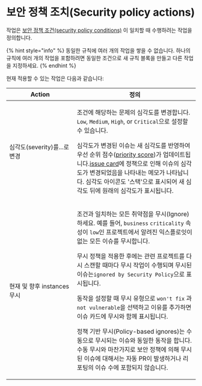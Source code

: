 # 보안 정책 조치(Security policy actions)

작업은 [보안 정책 조건(security policy conditions)](security-policies-conditions.md) 이 일치할 때 수행하려는 작업을 정의합니다.

{% hint style="info" %}
동일한 규칙에 여러 개의 작업을 쌓을 수 없습니다. 하나의 규칙에 여러 개의 작업을 포함하려면 동일한 조건으로 새 규칙 블록을 만들고 다른 작업을 지정하세요.
{% endhint %}

현재 적용할 수 있는 작업은 다음과 같습니다:

<table><thead><tr><th width="164">Action</th><th>정의</th></tr></thead><tbody><tr><td>심각도(severity)를...로 변경</td><td><p>조건에 해당하는 문제의 심각도를 변경합니다. <code>Low</code>, <code>Medium</code>, <code>High</code>, or <code>Critical</code>으로 설정할 수 있습니다.<br></p><p>심각도가 변경된 이슈는 새 심각도를 반영하여 우선 순위 점수(<a href="../../find-and-manage-priority-issues/priority-score.md">priority score</a>)가 업데이트됩니다.<a href="../../../snyk-admin/snyk-projects/issue-card-information.md">issue card</a>에 정책으로 인해 이슈의 심각도가 변경되었음을 나타내는 메모가 나타납니다. 심각도 아이콘도 '스택'으로 표시되어 새 심각도 뒤에 원래의 심각도가 표시됩니다.</p></td></tr><tr><td>현재 및 향후 instances 무시</td><td><p>조건과 일치하는 모든 취약점을 무시(Ignore)하세요. 예를 들어, <code>business</code> <code>criticality</code> 속성이 <code>low</code>인 프로젝트에서 알려진 익스플로잇이 없는 모든 이슈를 무시합니다.</p><p>무시 정책을 적용한 후에는 관련 프로젝트를 다시 스캔할 때마다 무시 작업이 수행되며 무시된 이슈는<code>ignored by Security Policy</code>으로 표시됩니다.</p><p>동작을 설정할 때 무시 유형으로 <code>won't fix</code> 과 <code>not vulnerable</code>을 선택하고 이유를 추가하면 이슈 카드에 무시와 함께 표시됩니다.</p><p>정책 기반 무시(Policy-based ignores)는 수동으로 무시되는 이슈와 동일한 동작을 합니다. 수동 무시와 마찬가지로 보안 정책에 의해 무시된 이슈에 대해서는 자동 PR이 발생하거나 리포팅의 이슈 수에 포함되지 않습니다.</p></td></tr></tbody></table>
